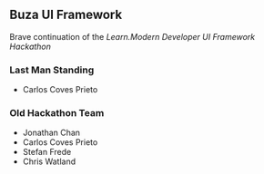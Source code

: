 ## Buza UI Framework

Brave continuation of the *Learn.Modern Developer UI Framework Hackathon*


### Last Man Standing

+ Carlos Coves Prieto

### Old Hackathon Team

+ Jonathan Chan
+ Carlos Coves Prieto
+ Stefan Frede
+ Chris Watland
